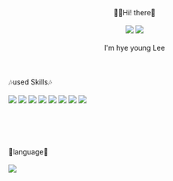 
<!--
**softBUD/softBUD** is a ✨ _special_ ✨ repository because its `README.md` (this file) appears on your GitHub profile.

Here are some ideas to get you started:

- 🔭 I’m currently working on ...
- 🌱 I’m currently learning ...
- 👯 I’m looking to collaborate on ...
- 🤔 I’m looking for help with ...
- 💬 Ask me about ...
- 📫 How to reach me: ...
- 😄 Pronouns: ...
- ⚡ Fun fact: ...
-->
<div align="center">
<div>🙋‍♀️Hi! there🙋‍</div>
<br>
<div>
<a href="mailto:kyohoonsim@gmail.com"><img src="https://img.shields.io/badge/Gmail-46178F?style=flat-square&logo=Gmail&logoColor=white"/></a>
<a href="https://hits.seeyoufarm.com"><img src="https://hits.seeyoufarm.com/api/count/incr/badge.svg?url=https%3A%2F%2Fgithub.com%2FsoftBUD%2F&count_bg=%237719AA&title_bg=%237719AA&icon=&icon_color=%23FFFFFF&title=hits&edge_flat=false"/></a>
</div>
<br>
  <div>I'm hye young Lee</div></div>
<br>
<br>
<br>
<div>🎶used Skills🎶</div>
<br>
<div>
<img src="https://img.shields.io/badge/React-46178F?style=flat-square&logo=React&logoColor=white"/> <img src="https://img.shields.io/badge/Redux-46178F?style=flat-square&logo=Redux&logoColor=white"/> <img src="https://img.shields.io/badge/Bootstrap-BE95FF?style=flat-square&logo=Bootstrap&logoColor=white"/> <img src="https://img.shields.io/badge/MongoDB-8669AE?style=flat-square&logo=React&logoColor=white"/> <img src="https://img.shields.io/badge/Node.js-7C4EC4?style=flat-square&logo=Node.js&logoColor=white"/> <img src="https://img.shields.io/badge/Express-94399E?style=flat-square&logo=Express&logoColor=white"/> <img src="https://img.shields.io/badge/Next.js-DB7093?style=flat-square&logo=Next.js&logoColor=white"/> <img src="https://img.shields.io/badge/Vue.js-4E56A6?style=flat-square&logo=Vue.js&logoColor=white"/>
  
</div>
<br>
<br>
<br>
<br>
<br>
<div>🍇language🍇</div>
<br>
<img src="https://github-readme-stats.vercel.app/api/top-langs/?username=softBUD&layout=compact&theme=material-palenight"/>
<div>
